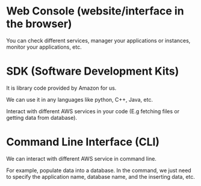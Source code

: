 # Web Console (website/interface in the browser)

You can check different services, manager your applications or instances, monitor your applications, etc.

# SDK (Software Development Kits)

It is library code provided by Amazon for us. 

We can use it in any languages like python, C++, Java, etc.

Interact with different AWS services in your code (E.g fetching files or getting data from database). 

# Command Line Interface (CLI)

We can interact with different AWS service in command line. 

For example, populate data into a database. In the command, we just need to specify the application name, database name, and the inserting data, etc.

